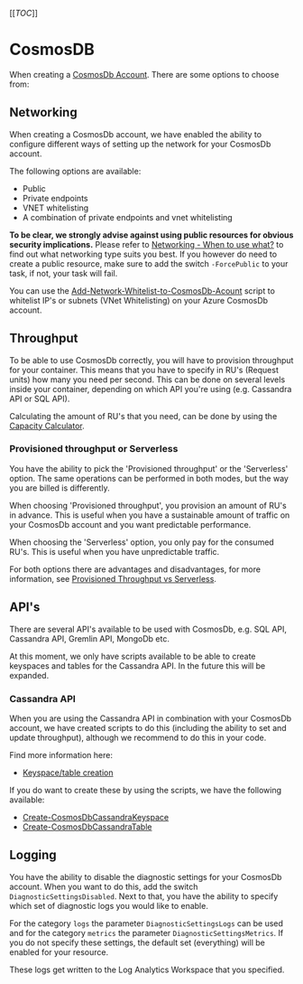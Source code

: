 [[_TOC_]]

# CosmosDB

When creating a [CosmosDb Account](/Azure/AzDocs-v1/Scripts/CosmosDb/Create-CosmosDbAccount). There are some options to choose from:

## Networking

When creating a CosmosDb account, we have enabled the ability to configure different ways of setting up the network for your CosmosDb account.

The following options are available:

- Public
- Private endpoints
- VNET whitelisting
- A combination of private endpoints and vnet whitelisting

**To be clear, we strongly advise against using public resources for obvious security implications.** Please refer to [Networking - When to use what?](/Azure/General-Documentation/Networking#when-to-use-what?) to find out what networking type suits you best. If you however do need to create a public resource, make sure to add the switch `-ForcePublic` to your task, if not, your task will fail.

You can use the [Add-Network-Whitelist-to-CosmosDb-Acount](/Azure/AzDocs-v1/Scripts/CosmosDb/Add-Network-Whitelist-to-CosmosDb-Account) script to whitelist IP's or subnets (VNet Whitelisting) on your Azure CosmosDb account.

## Throughput

To be able to use CosmosDb correctly, you will have to provision throughput for your container. This means that you have to specify in RU's (Request units) how many you need per second. This can be done on several levels inside your container, depending on which API you're using (e.g. Cassandra API or SQL API).

Calculating the amount of RU's that you need, can be done by using the [Capacity Calculator](https://cosmos.azure.com/capacitycalculator/).

### Provisioned throughput or Serverless

You have the ability to pick the 'Provisioned throughput' or the 'Serverless' option. The same operations can be performed in both modes, but the way you are billed is differently.

When choosing 'Provisioned throughput', you provision an amount of RU's in advance. This is useful when you have a sustainable amount of traffic on your CosmosDb account and you want predictable performance.

When choosing the 'Serverless' option, you only pay for the consumed RU's. This is useful when you have unpredictable traffic.

For both options there are advantages and disadvantages, for more information, see [Provisioned Throughput vs Serverless](https://docs.microsoft.com/en-us/azure/cosmos-db/throughput-serverless).

## API's

There are several API's available to be used with CosmosDb, e.g. SQL API, Cassandra API, Gremlin API, MongoDb etc.

At this moment, we only have scripts available to be able to create keyspaces and tables for the Cassandra API. In the future this will be expanded.

### Cassandra API

When you are using the Cassandra API in combination with your CosmosDb account, we have created scripts to do this (including the ability to set and update throughput), although we recommend to do this in your code.

Find more information here:

- [Keyspace/table creation](https://docs.microsoft.com/en-us/azure/cosmos-db/cassandra/manage-data-dotnet-core)

If you do want to create these by using the scripts, we have the following available:

- [Create-CosmosDbCassandraKeyspace](/Azure/AzDocs-v1/Scripts/CosmosDb/Create-CosmosDbCassandraKeyspace)
- [Create-CosmosDbCassandraTable](/Azure/AzDocs-v1/Scripts/CosmosDb/Create-CosmosDbCassandraTable)

## Logging

You have the ability to disable the diagnostic settings for your CosmosDb account. When you want to do this, add the switch `DiagnosticSettingsDisabled`. Next to that, you have the ability to specify which set of diagnostic logs you would like to enable.

For the category `logs` the parameter `DiagnosticSettingsLogs` can be used and for the category `metrics` the parameter `DiagnosticSettingsMetrics`. If you do not specify these settings, the default set (everything) will be enabled for your resource.

These logs get written to the Log Analytics Workspace that you specified.

